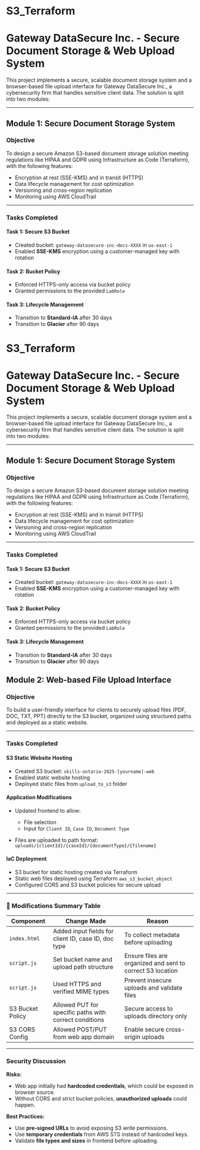 
# S3_Terraform



# Gateway DataSecure Inc. - Secure Document Storage & Web Upload System

This project implements a secure, scalable document storage system and a browser-based file upload interface for Gateway DataSecure Inc., a cybersecurity firm that handles sensitive client data. The solution is split into two modules:

---

##  Module 1: Secure Document Storage System

### Objective

To design a secure Amazon S3-based document storage solution meeting regulations like HIPAA and GDPR using Infrastructure as Code (Terraform), with the following features:

* Encryption at rest (SSE-KMS) and in transit (HTTPS)
* Data lifecycle management for cost optimization
* Versioning and cross-region replication
* Monitoring using AWS CloudTrail

---

### Tasks Completed

####  Task 1: Secure S3 Bucket

* Created bucket: `gateway-datasecure-inc-docs-XXXX` in `us-east-1`
* Enabled **SSE-KMS** encryption using a customer-managed key with rotation

####  Task 2: Bucket Policy

* Enforced HTTPS-only access via bucket policy
* Granted permissions to the provided `LabRole`

####  Task 3: Lifecycle Management

* Transition to **Standard-IA** after 30 days
* Transition to **Glacier** after 90 days


# S3_Terraform



# Gateway DataSecure Inc. - Secure Document Storage & Web Upload System

This project implements a secure, scalable document storage system and a browser-based file upload interface for Gateway DataSecure Inc., a cybersecurity firm that handles sensitive client data. The solution is split into two modules:

---

##  Module 1: Secure Document Storage System

### Objective

To design a secure Amazon S3-based document storage solution meeting regulations like HIPAA and GDPR using Infrastructure as Code (Terraform), with the following features:

* Encryption at rest (SSE-KMS) and in transit (HTTPS)
* Data lifecycle management for cost optimization
* Versioning and cross-region replication
* Monitoring using AWS CloudTrail

---

### Tasks Completed

####  Task 1: Secure S3 Bucket

* Created bucket: `gateway-datasecure-inc-docs-XXXX` in `us-east-1`
* Enabled **SSE-KMS** encryption using a customer-managed key with rotation

####  Task 2: Bucket Policy

* Enforced HTTPS-only access via bucket policy
* Granted permissions to the provided `LabRole`

####  Task 3: Lifecycle Management

* Transition to **Standard-IA** after 30 days   
* Transition to **Glacier** after 90 days

##  Module 2: Web-based File Upload Interface

### Objective

To build a user-friendly interface for clients to securely upload files (PDF, DOC, TXT, PPT) directly to the S3 bucket, organized using structured paths and deployed as a static website.

---

### Tasks Completed

####  S3 Static Website Hosting

* Created S3 bucket: `skills-ontario-2025-[yourname]-web`
* Enabled static website hosting
* Deployed static files from `upload_to_s3` folder

####  Application Modifications

* Updated frontend to allow:

  * File selection
  * Input for `Client ID`, `Case ID`, `Document Type`
* Files are uploaded to path format:
  `uploads/{clientId}/{caseId}/{documentType}/{filename}`

####  IaC Deployment

* S3 bucket for static hosting created via Terraform
* Static web files deployed using Terraform `aws_s3_bucket_object`
* Configured CORS and S3 bucket policies for secure upload

---

### 🔧 Modifications Summary Table

| Component        | Change Made                                            | Reason                                                     |
| ---------------- | ------------------------------------------------------ | ---------------------------------------------------------- |
| `index.html`     | Added input fields for client ID, case ID, doc type    | To collect metadata before uploading                       |
| `script.js`      | Set bucket name and upload path structure              | Ensure files are organized and sent to correct S3 location |
| `script.js`      | Used HTTPS and verified MIME types                     | Prevent insecure uploads and validate files                |
| S3 Bucket Policy | Allowed PUT for specific paths with correct conditions | Secure access to uploads directory only                    |
| S3 CORS Config   | Allowed POST/PUT from web app domain                   | Enable secure cross-origin uploads                         |

---

###  Security Discussion

**Risks:**

* Web app initially had **hardcoded credentials**, which could be exposed in browser source.
* Without CORS and strict bucket policies, **unauthorized uploads** could happen.

**Best Practices:**

* Use **pre-signed URLs** to avoid exposing S3 write permissions.
* Use **temporary credentials** from AWS STS instead of hardcoded keys.
* Validate **file types and sizes** in frontend before uploading.



